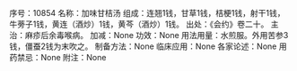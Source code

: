 序号：10854
名称：加味甘桔汤
组成：连翘1钱，甘草1钱，桔梗1钱，射干1钱，牛蒡子1钱，黄连（酒炒）1钱，黄芩（酒炒）1钱。
出处：《会约》卷二十。
主治：麻疹后余毒喉病。
加减：None
功效：None
用法用量：水煎服。外用苦参3钱，僵蚕2钱为末吹之。
制备方法：None
临床应用：None
各家论述：None
用药禁忌：None
附注：None
